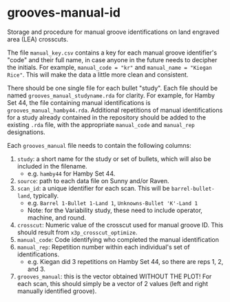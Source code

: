 # grooves-manual-id
Storage and procedure for manual groove identifications on land engraved area (LEA) crosscuts. 

The file `manual_key.csv` contains a key for each manual groove identifier's "code" and their full name, in case anyone in the future needs to decipher the initials. For example, `manual_code = "kr"` and `manual_name = "Kiegan Rice"`. This will make the data a little more clean and consistent.  

There should be one single file for each bullet "study". Each file should be named `grooves_manual_studyname.rda` for clarity. For example, for Hamby Set 44, the file containing manual identifications is `grooves_manual_hamby44.rda`. Additional repetitions of manual identifications for a study already contained in the repository should be added to the existing `.rda` file, with the appropriate `manual_code` and `manual_rep` designations. 

Each `grooves_manual` file needs to contain the following columns: 

1. `study`: a short name for the study or set of bullets, which will also be included in the filename.  
    - e.g. `hamby44` for Hamby Set 44.
2. `source`: path to each data file on Sunny and/or Raven.  
3. `scan_id`: a unique identifier for each scan. This will be `barrel-bullet-land`, typically. 
    - e.g. `Barrel 1-Bullet 1-Land 1`, `Unknowns-Bullet 'K'-Land 1`
    - Note: for the Variability study, these need to include operator, machine, and round.
4. `crosscut`: Numeric value of the crosscut used for manual groove ID. This should result from `x3p_crosscut_optimize`. 
5. `manual_code`: Code identifying who completed the manual identification 
6. `manual_rep`: Repetition number within each individual's set of identifications.  
    - e.g. Kiegan did 3 repetitions on Hamby Set 44, so there are reps 1, 2, and 3.
7. `grooves_manual`: this is the vector obtained WITHOUT THE PLOT! For each scan, this should simply be a vector of 2 values (left and right manually identified groove).  

